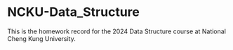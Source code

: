 # NCKU-Data_Structure


This is the homework record for the 2024 Data Structure course at National Cheng Kung University.
